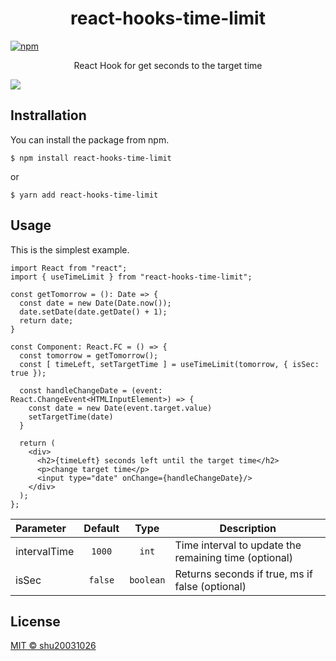<h1 align="center">
  react-hooks-time-limit 
</h1>

[![npm](https://img.shields.io/npm/v/react-hooks-time-limit.svg?style=flat-square)](https://www.npmjs.com/package/react-hooks-time-limit)

<p align="center">
React Hook for get seconds to the target time
</p>

![](https://user-images.githubusercontent.com/75605907/149351384-eeabdbb4-4787-4c63-8672-d42cde6e1e5f.gif)


## Instrallation
You can install the package from npm.

```
$ npm install react-hooks-time-limit
```

or

```
$ yarn add react-hooks-time-limit
```


## Usage
This is the simplest example.

```tsx
import React from "react";
import { useTimeLimit } from "react-hooks-time-limit";

const getTomorrow = (): Date => {
  const date = new Date(Date.now());
  date.setDate(date.getDate() + 1);
  return date;
}

const Component: React.FC = () => {
  const tomorrow = getTomorrow();
  const [ timeLeft, setTargetTime ] = useTimeLimit(tomorrow, { isSec: true });

  const handleChangeDate = (event: React.ChangeEvent<HTMLInputElement>) => {
    const date = new Date(event.target.value)
    setTargetTime(date)
  }

  return (
    <div>
      <h2>{timeLeft} seconds left until the target time</h2>
      <p>change target time</p>
      <input type="date" onChange={handleChangeDate}/>
    </div>
  );
};
```

| Parameter          | Default |    Type   | Description                                           |
| :----------------- | :-----: | :-------: | ----------------------------------------------------- |
| intervalTime       |  `1000` |   `int`   | Time interval to update the remaining time (optional) |
| isSec              | `false` | `boolean` | Returns seconds if true, ms if false (optional)       |
## License
[MIT © shu20031026](./LICENSE)
